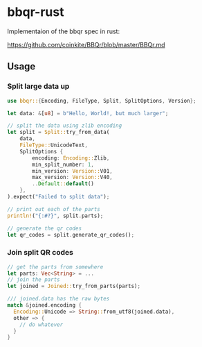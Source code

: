# bbqr-rust

Implementaion of the bbqr spec in rust:

https://github.com/coinkite/BBQr/blob/master/BBQr.md

## Usage

### Split large data up

```rust
use bbqr::{Encoding, FileType, Split, SplitOptions, Version};

let data: &[u8] = b"Hello, World!, but much larger";

// split the data using zlib encoding
let split = Split::try_from_data(
    data,
    FileType::UnicodeText,
    SplitOptions {
        encoding: Encoding::Zlib,
        min_split_number: 1,
        min_version: Version::V01,
        max_version: Version::V40,
        ..Default::default()
    },
).expect("Failed to split data");

// print out each of the parts
println!("{:#?}", split.parts);

// generate the qr codes
let qr_codes = split.generate_qr_codes();
```

### Join split QR codes

```rust
// get the parts from somewhere
let parts: Vec<String> = ...
// join the parts
let joined = Joined::try_from_parts(parts);

/// joined.data has the raw bytes
match &joined.encoding {
  Encoding::Unicode => String::from_utf8(joined.data),
  other => {
    // do whatever
  }
}
```

